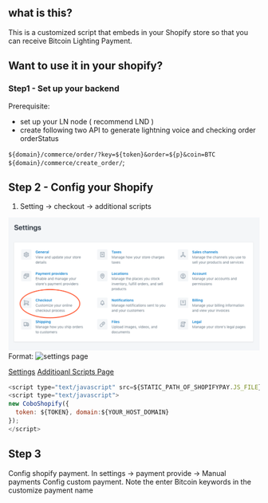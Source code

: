 ## what is this?
This is a customized script that embeds in your Shopify store so that you can receive Bitcoin Lighting Payment.

## Want to use it in your shopify?
### Step1 - Set up your backend
Prerequisite:
- set up your LN node ( recommend LND )
- create following two API to generate lightning voice and checking order orderStatus

`${domain}/commerce/order/?key=${token}&order=${p}&coin=BTC`
`${domain}/commerce/create_order/`;


## Step 2 - Config your Shopify
1. Setting -> checkout  -> additional scripts

![Settings](/images/1.jpg)
Format: ![settings page](url)

 [Settings](https://github.com/xueyu2010/shopify-ln/blob/master/images/1.jpg)
 [Additioanl Scripts Page](https://github.com/xueyu2010/shopify-ln/blob/master/images/2.jpg)

``` js
<script type="text/javascript" src=${STATIC_PATH_OF_SHOPIFYPAY.JS_FILE}></script>
<script type="text/javascript">
new CoboShopify({
  token: ${TOKEN}, domain:${YOUR_HOST_DOMAIN}
});
</script>
```
## Step 3
Config shopify payment. In settings -> payment provide -> Manual payments
Config custom payment.
Note the enter Bitcoin keywords in the customize payment name
